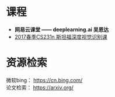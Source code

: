 # 课程 
- **网易云课堂 —— deeplearning.ai 吴恩达**
- [2017春季CS231n 斯坦福深度视觉识别课 ](http://www.mooc.ai/course/268/lesson/list)


# 资源检索  
微软bing： https://cn.bing.com/  
论文检索： https://arxiv.org/   
